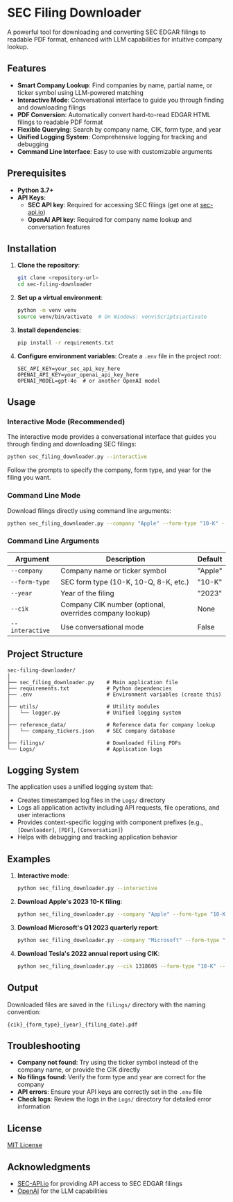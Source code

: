 # SEC Filing Downloader

A powerful tool for downloading and converting SEC EDGAR filings to readable PDF format, enhanced with LLM capabilities for intuitive company lookup.

## Features

- **Smart Company Lookup**: Find companies by name, partial name, or ticker symbol using LLM-powered matching
- **Interactive Mode**: Conversational interface to guide you through finding and downloading filings
- **PDF Conversion**: Automatically convert hard-to-read EDGAR HTML filings to readable PDF format
- **Flexible Querying**: Search by company name, CIK, form type, and year
- **Unified Logging System**: Comprehensive logging for tracking and debugging
- **Command Line Interface**: Easy to use with customizable arguments

## Prerequisites

- **Python 3.7+**
- **API Keys**:
  - **SEC API key**: Required for accessing SEC filings (get one at [sec-api.io](https://sec-api.io/))
  - **OpenAI API key**: Required for company name lookup and conversation features

## Installation

1. **Clone the repository**:
   ```bash
   git clone <repository-url>
   cd sec-filing-downloader
   ```

2. **Set up a virtual environment**:
   ```bash
   python -m venv venv
   source venv/bin/activate  # On Windows: venv\Scripts\activate
   ```

3. **Install dependencies**:
   ```bash
   pip install -r requirements.txt
   ```

4. **Configure environment variables**:
   Create a `.env` file in the project root:
   ```
   SEC_API_KEY=your_sec_api_key_here
   OPENAI_API_KEY=your_openai_api_key_here
   OPENAI_MODEL=gpt-4o  # or another OpenAI model
   ```

## Usage

### Interactive Mode (Recommended)

The interactive mode provides a conversational interface that guides you through finding and downloading SEC filings:

```bash
python sec_filing_downloader.py --interactive
```

Follow the prompts to specify the company, form type, and year for the filing you want.

### Command Line Mode

Download filings directly using command line arguments:

```bash
python sec_filing_downloader.py --company "Apple" --form-type "10-K" --year "2023"
```

### Command Line Arguments

| Argument | Description | Default |
|----------|-------------|---------|
| `--company` | Company name or ticker symbol | "Apple" |
| `--form-type` | SEC form type (10-K, 10-Q, 8-K, etc.) | "10-K" |
| `--year` | Year of the filing | "2023" |
| `--cik` | Company CIK number (optional, overrides company lookup) | None |
| `--interactive` | Use conversational mode | False |

## Project Structure

```
sec-filing-downloader/
│
├── sec_filing_downloader.py    # Main application file
├── requirements.txt            # Python dependencies
├── .env                        # Environment variables (create this)
│
├── utils/                      # Utility modules
│   └── logger.py               # Unified logging system
│
├── reference_data/             # Reference data for company lookup
│   └── company_tickers.json    # SEC company database
│
├── filings/                    # Downloaded filing PDFs
└── Logs/                       # Application logs
```

## Logging System

The application uses a unified logging system that:

- Creates timestamped log files in the `Logs/` directory
- Logs all application activity including API requests, file operations, and user interactions
- Provides context-specific logging with component prefixes (e.g., `[Downloader]`, `[PDF]`, `[Conversation]`)
- Helps with debugging and tracking application behavior

## Examples

1. **Interactive mode**:
   ```bash
   python sec_filing_downloader.py --interactive
   ```

2. **Download Apple's 2023 10-K filing**:
   ```bash
   python sec_filing_downloader.py --company "Apple" --form-type "10-K" --year "2023"
   ```

3. **Download Microsoft's Q1 2023 quarterly report**:
   ```bash
   python sec_filing_downloader.py --company "Microsoft" --form-type "10-Q" --year "2023"
   ```

4. **Download Tesla's 2022 annual report using CIK**:
   ```bash
   python sec_filing_downloader.py --cik 1318605 --form-type "10-K" --year "2022"
   ```

## Output

Downloaded files are saved in the `filings/` directory with the naming convention:
```
{cik}_{form_type}_{year}_{filing_date}.pdf
```

## Troubleshooting

- **Company not found**: Try using the ticker symbol instead of the company name, or provide the CIK directly
- **No filings found**: Verify the form type and year are correct for the company
- **API errors**: Ensure your API keys are correctly set in the `.env` file
- **Check logs**: Review the logs in the `Logs/` directory for detailed error information

## License

[MIT License](LICENSE)

## Acknowledgments

- [SEC-API.io](https://sec-api.io/) for providing API access to SEC EDGAR filings
- [OpenAI](https://openai.com/) for the LLM capabilities
